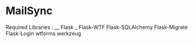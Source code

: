 # MailSync
Required Libraries : __
Flask _
Flask-WTF 
Flask-SQLAlchemy 
Flask-Migrate 
Flask-Login 
wtforms 
werkzeug
